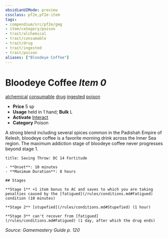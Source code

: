 ```yaml
---
obsidianUIMode: preview
cssclass: pf2e,pf2e-item
tags:
- compendium/src/pf2e/gmg
- item/category/poison
- trait/alchemical
- trait/consumable
- trait/drug
- trait/ingested
- trait/poison
aliases: ["Bloodeye Coffee"]
---
```

# Bloodeye Coffee *Item 0*  
[alchemical](/rules/traits/alchemical.md)  [consumable](/rules/traits/consumable.md)  [drug](/rules/traits/drug-gmg.md)  [ingested](/rules/traits/ingested.md)  [poison](/rules/traits/poison.md)  

- **Price** 5 sp
- **Usage** held in 1 hand; **Bulk** L
- **Activate** [Interact](/rules/actions/interact.md)
- **Category** Poison

A strong blend including several spices common in the Padishah Empire of Kelesh, bloodeye coffee is a favorite morning drink across the Inner Sea region. The maximum addiction stage of bloodeye coffee never progresses beyond stage 1.

```ad-inline-affliction
title: Saving Throw: DC 14 Fortitude

- **Onset**: 10 minutes
- **Maximum Duration**: 8 hours

## Stages

**Stage 1** +1 item bonus to AC and saves to which you are taking penalties caused by the [fatigued](/rules/conditions.md#Fatigued) condition (10 minutes)

**Stage 2** [stupefied](/rules/conditions.md#Stupefied) (1 hour)

**Stage 3** can't recover from [fatigued](/rules/conditions.md#Fatigued) (1 day, after which the drug ends)
```

*Source: Gamemastery Guide p. 120*